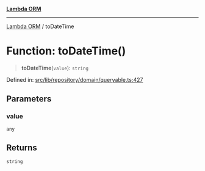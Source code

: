 [**Lambda ORM**](../README.md)

***

[Lambda ORM](../README.md) / toDateTime

# Function: toDateTime()

> **toDateTime**(`value`): `string`

Defined in: [src/lib/repository/domain/queryable.ts:427](https://github.com/lambda-orm/lambdaorm-base/blob/54d568062b637a6aed5442a048b140146d1f573b/src/lib/repository/domain/queryable.ts#L427)

## Parameters

### value

`any`

## Returns

`string`

